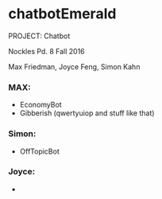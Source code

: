 # chatbotEmerald

PROJECT: Chatbot

Nockles Pd. 8 Fall 2016

Max Friedman, Joyce Feng, Simon Kahn


### MAX:
* EconomyBot
* Gibberish (qwertyuiop and stuff like that)
  
### Simon:
* OffTopicBot

### Joyce:
* 
